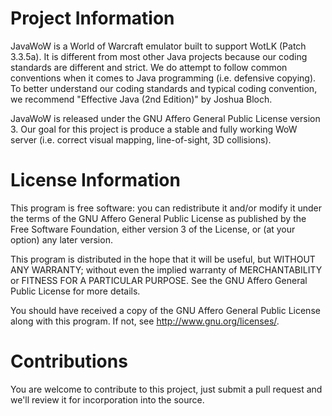 Project Information
===================
JavaWoW is a World of Warcraft emulator built to support WotLK (Patch 3.3.5a).
It is different from most other Java projects because our coding standards are
different and strict. We do attempt to follow common conventions when it comes to
Java programming (i.e. defensive copying). To better understand our coding standards
and typical coding convention, we recommend "Effective Java (2nd Edition)" by Joshua
Bloch.

JavaWoW is released under the GNU Affero General Public License version 3. Our goal
for this project is produce a stable and fully working WoW server (i.e. correct
visual mapping, line-of-sight, 3D collisions).

License Information
===================
This program is free software: you can redistribute it and/or modify
it under the terms of the GNU Affero General Public License as published by
the Free Software Foundation, either version 3 of the License, or
(at your option) any later version.

This program is distributed in the hope that it will be useful,
but WITHOUT ANY WARRANTY; without even the implied warranty of
MERCHANTABILITY or FITNESS FOR A PARTICULAR PURPOSE.  See the
GNU Affero General Public License for more details.

You should have received a copy of the GNU Affero General Public License
along with this program.  If not, see <http://www.gnu.org/licenses/>.

Contributions
=============
You are welcome to contribute to this project, just submit a pull request and we'll
review it for incorporation into the source.